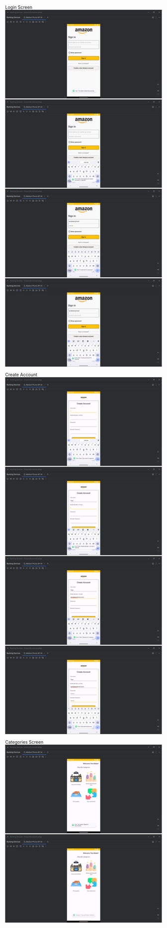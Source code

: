 Login Screen <br>
<img src="screenshots/login_screen_add_user.png" /> <br>
<img src="screenshots/login_screen_empty_field.png" /> <br>
<img src="screenshots/login_screen_wrong_info.png" /> <br>
<img src="screenshots/login_screen_no_password.png" /> <br>

Create Account <br>
<img src="screenshots/create_account_screen_no_name.png" /> <br>
<img src="screenshots/create_account_screen_no_mail.png" /> <br>
<img src="screenshots/create_account_screen_no_password.png" /> <br>
<img src="screenshots/create_account_screen_wrong_password.png" /> <br>

Categories Screen <br>
<img src="screenshots/categories_screen_login_success.png" /> <br>
<img src="screenshots/categories_screen_choose.png" /> <br>
